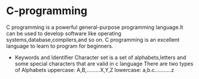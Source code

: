 # C-programming
C programming is a powerful general-purpose programming language.It can be used to develop software like operating systems,database,compilers,and so on.
C programming is an excellent language to learn to program for beginners.
+ Keywords and Identifier
Character set is a set of alphabets,letters and some special characters that are valid in c language 
There are two types of Alphabets
uppercase: A,B,.........X,Y,Z
lowercase: a,b.c...........z
